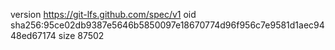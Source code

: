 version https://git-lfs.github.com/spec/v1
oid sha256:95ce02db9387e5646b5850097e18670774d96f956c7e9581d1aec9448ed67174
size 87502
